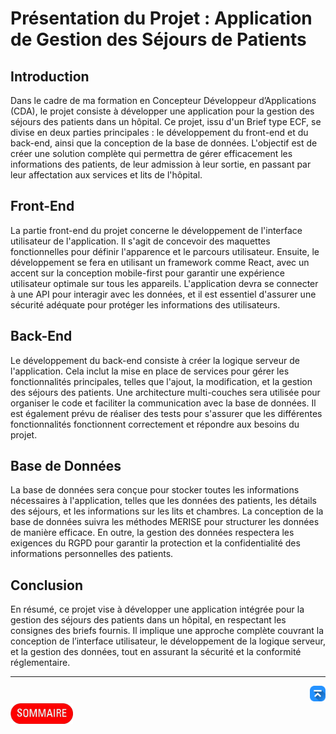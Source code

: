 # Présentation du Projet : Application de Gestion des Séjours de Patients

## Introduction
Dans le cadre de ma formation en Concepteur Développeur d’Applications (CDA), le projet consiste à développer une application pour la gestion des séjours des patients dans un hôpital. Ce projet, issu d'un Brief type ECF, se divise en deux parties principales : le développement du front-end et du back-end, ainsi que la conception de la base de données. L'objectif est de créer une solution complète qui permettra de gérer efficacement les informations des patients, de leur admission à leur sortie, en passant par leur affectation aux services et lits de l'hôpital.

## Front-End
La partie front-end du projet concerne le développement de l'interface utilisateur de l'application. Il s'agit de concevoir des maquettes fonctionnelles pour définir l'apparence et le parcours utilisateur. Ensuite, le développement se fera en utilisant un framework comme React, avec un accent sur la conception mobile-first pour garantir une expérience utilisateur optimale sur tous les appareils. L'application devra se connecter à une API pour interagir avec les données, et il est essentiel d'assurer une sécurité adéquate pour protéger les informations des utilisateurs.

## Back-End
Le développement du back-end consiste à créer la logique serveur de l'application. Cela inclut la mise en place de services pour gérer les fonctionnalités principales, telles que l'ajout, la modification, et la gestion des séjours des patients. Une architecture multi-couches sera utilisée pour organiser le code et faciliter la communication avec la base de données. Il est également prévu de réaliser des tests pour s'assurer que les différentes fonctionnalités fonctionnent correctement et répondre aux besoins du projet.

## Base de Données
La base de données sera conçue pour stocker toutes les informations nécessaires à l'application, telles que les données des patients, les détails des séjours, et les informations sur les lits et chambres. La conception de la base de données suivra les méthodes MERISE pour structurer les données de manière efficace. En outre, la gestion des données respectera les exigences du RGPD pour garantir la protection et la confidentialité des informations personnelles des patients.

## Conclusion
En résumé, ce projet vise à développer une application intégrée pour la gestion des séjours des patients dans un hôpital, en respectant les consignes des briefs fournis. Il implique une approche complète couvrant la conception de l’interface utilisateur, le développement de la logique serveur, et la gestion des données, tout en assurant la sécurité et la conformité réglementaire.

---
<!-- Bouton 'Retour vers le Sommaire' et Bouton 'Retour vers haut' du document -->
<div align="right">
    <a href="#présentation-du-projet">
        <img src="../img/image-docs/icon-vers-le-haut.png" alt="Retour vers le haut" style="width: 25px;" />
    </a>
</div>
<div align="left">
    <a href="/README.md">
        <img src="../img/image-docs/summary.png" alt="Retour vers le haut" style="width: 100px;" />
    </a>
</div>